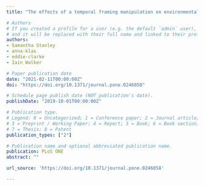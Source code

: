 ```yaml
---
title: "The effects of a temporal framing manipulation on environmentalism: A replication and extension"

# Authors
# If you created a profile for a user (e.g. the default `admin` user), write the username (folder name) here 
# and it will be replaced with their full name and linked to their profile.
authors:
- Samantha Stanley
- anna-klas
- eddie-clarke
- Iain Walker

# Paper publication date
date: "2021-02-11T00:00:00Z"
doi: "https://doi.org/10.1371/journal.pone.0246058"

# Schedule page publish date (NOT publication's date).
publishDate: "2019-10-01T00:00:00Z"

# Publication type.
# Legend: 0 = Uncategorized; 1 = Conference paper; 2 = Journal article;
# 3 = Preprint / Working Paper; 4 = Report; 5 = Book; 6 = Book section;
# 7 = Thesis; 8 = Patent
publication_types: ["2"]

# Publication name and optional abbreviated publication name.
publication: PLoS ONE
abstract: ""

url_source: 'https://doi.org/10.1371/journal.pone.0246058'

---
```

